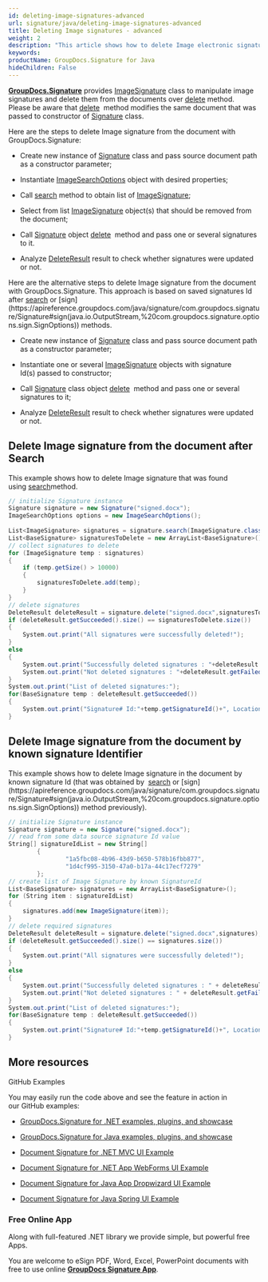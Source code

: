 ```yaml
---
id: deleting-image-signatures-advanced
url: signature/java/deleting-image-signatures-advanced
title: Deleting Image signatures - advanced
weight: 2
description: "This article shows how to delete Image electronic signatures different ways with GroupDocs.Signature API."
keywords: 
productName: GroupDocs.Signature for Java
hideChildren: False
---
```

[**GroupDocs.Signature**](https://products.groupdocs.com/signature/java) provides [ImageSignature](https://apireference.groupdocs.com/java/signature/com.groupdocs.signature.domain.signatures/ImageSignature) class to manipulate image signatures and delete them from the documents over [delete](https://apireference.groupdocs.com/java/signature/com.groupdocs.signature/Signature#delete(java.io.OutputStream,%20com.groupdocs.signature.domain.signatures.BaseSignature)) method.  
Please be aware that [delete](https://apireference.groupdocs.com/java/signature/com.groupdocs.signature/Signature#delete(java.io.OutputStream,%20com.groupdocs.signature.domain.signatures.BaseSignature))  method modifies the same document that was passed to constructor of [Signature](https://apireference.groupdocs.com/java/signature/com.groupdocs.signature/Signature) class.

Here are the steps to delete Image signature from the document with GroupDocs.Signature:

*   Create new instance of [Signature](https://apireference.groupdocs.com/java/signature/com.groupdocs.signature/Signature) class and pass source document path as a constructor parameter;
    
*   Instantiate [ImageSearchOptions](https://apireference.groupdocs.com/java/signature/com.groupdocs.signature.options.search/ImageSearchOptions) object with desired properties;
    
*   Call [search](https://apireference.groupdocs.com/java/signature/com.groupdocs.signature/Signature#search(java.lang.Class,%20com.groupdocs.signature.options.search.SearchOptions)) method to obtain list of [ImageSignature](https://apireference.groupdocs.com/java/signature/com.groupdocs.signature.domain.signatures/ImageSignature);  
    
*   Select from list [ImageSignature](https://apireference.groupdocs.com/java/signature/com.groupdocs.signature.domain.signatures/ImageSignature) object(s) that should be removed from the document;  
    
*   Call [Signature](https://apireference.groupdocs.com/java/signature/com.groupdocs.signature/Signature) object [delete](https://apireference.groupdocs.com/java/signature/com.groupdocs.signature/Signature#delete(java.io.OutputStream,%20com.groupdocs.signature.domain.signatures.BaseSignature))  method and pass one or several signatures to it.
    
*   Analyze [DeleteResult](https://apireference.groupdocs.com/java/signature/com.groupdocs.signature.domain/DeleteResult) result to check whether signatures were updated or not.

Here are the alternative steps to delete Image signature from the document with GroupDocs.Signature. This approach is based on saved signatures Id after [search](https://apireference.groupdocs.com/java/signature/com.groupdocs.signature/Signature#search(java.lang.Class,%20com.groupdocs.signature.options.search.SearchOptions)) or [sign](https://apireference.groupdocs.com/java/signature/com.groupdocs.signature/Signature#sign(java.io.OutputStream,%20com.groupdocs.signature.options.sign.SignOptions)) methods.

*   Create new instance of [Signature](https://apireference.groupdocs.com/java/signature/com.groupdocs.signature/Signature) class and pass source document path as a constructor parameter;
    
*   Instantiate one or several [ImageSignature](https://apireference.groupdocs.com/java/signature/com.groupdocs.signature.domain.signatures/ImageSignature) objects with signature Id(s) passed to constructor;  
    
*   Call [Signature](https://apireference.groupdocs.com/java/signature/com.groupdocs.signature/Signature) class object [delete](https://apireference.groupdocs.com/java/signature/com.groupdocs.signature/Signature#delete(java.io.OutputStream,%20com.groupdocs.signature.domain.signatures.BaseSignature))  method and pass one or several signatures to it;
    
*   Analyze [DeleteResult](https://apireference.groupdocs.com/java/signature/com.groupdocs.signature.domain/DeleteResult) result to check whether signatures were updated or not. 

## Delete Image signature from the document after Search

This example shows how to delete Image signature that was found using [search](https://apireference.groupdocs.com/java/signature/com.groupdocs.signature/Signature#search(java.lang.Class,%20com.groupdocs.signature.options.search.SearchOptions))method.

```csharp
// initialize Signature instance
Signature signature = new Signature("signed.docx");
ImageSearchOptions options = new ImageSearchOptions();
 
List<ImageSignature> signatures = signature.search(ImageSignature.class, options);
List<BaseSignature> signaturesToDelete = new ArrayList<BaseSignature>();
// collect signatures to delete
for (ImageSignature temp : signatures)
{
    if (temp.getSize() > 10000)
    {
        signaturesToDelete.add(temp);
    }
}
// delete signatures
DeleteResult deleteResult = signature.delete("signed.docx",signaturesToDelete);
if (deleteResult.getSucceeded().size() == signaturesToDelete.size())
{
    System.out.print("All signatures were successfully deleted!");
}
else
{
    System.out.print("Successfully deleted signatures : "+deleteResult.getSucceeded().size());
    System.out.print("Not deleted signatures : "+deleteResult.getFailed().size());
}
System.out.print("List of deleted signatures:");
for(BaseSignature temp : deleteResult.getSucceeded())
{
    System.out.print("Signature# Id:"+temp.getSignatureId()+", Location: "+temp.getLeft()+"x"+temp.getTop()+". Size: "+temp.getWidth()+"x"+temp.getHeight());
}
```

## Delete Image signature from the document by known signature Identifier

This example shows how to delete Image signature in the document by known signature Id (that was obtained by  [search](https://apireference.groupdocs.com/java/signature/com.groupdocs.signature/Signature#search(java.lang.Class,%20com.groupdocs.signature.options.search.SearchOptions)) or [sign](https://apireference.groupdocs.com/java/signature/com.groupdocs.signature/Signature#sign(java.io.OutputStream,%20com.groupdocs.signature.options.sign.SignOptions)) method previously).

```csharp
// initialize Signature instance
Signature signature = new Signature("signed.docx");
// read from some data source signature Id value
String[] signatureIdList = new String[]
        {
                "1a5fbc08-4b96-43d9-b650-578b16fbb877",
                "1d4cf995-3150-47a0-b17a-44c17ecf7279"
        };
// create list of Image Signature by known SignatureId
List<BaseSignature> signatures = new ArrayList<BaseSignature>();
for (String item : signatureIdList)
{
    signatures.add(new ImageSignature(item));
}
// delete required signatures
DeleteResult deleteResult = signature.delete("signed.docx",signatures);
if (deleteResult.getSucceeded().size() == signatures.size())
{
    System.out.print("All signatures were successfully deleted!");
}
else
{
    System.out.print("Successfully deleted signatures : " + deleteResult.getSucceeded().size());
    System.out.print("Not deleted signatures : " + deleteResult.getFailed().size());
}
System.out.print("List of deleted signatures:");
for(BaseSignature temp : deleteResult.getSucceeded())
{
    System.out.print("Signature# Id:"+temp.getSignatureId()+", Location: "+temp.getLeft()+"x"+temp.getTop()+". Size: "+temp.getWidth()+"x"+temp.getHeight());
}
```

## More resources

GitHub Examples 

You may easily run the code above and see the feature in action in our GitHub examples:

*   [GroupDocs.Signature for .NET examples, plugins, and showcase](https://github.com/groupdocs-signature/GroupDocs.Signature-for-.NET)
    
*   [GroupDocs.Signature for Java examples, plugins, and showcase](https://github.com/groupdocs-signature/GroupDocs.Signature-for-Java)
    
*   [Document Signature for .NET MVC UI Example](https://github.com/groupdocs-signature/GroupDocs.Signature-for-.NET-MVC) 
    
*   [Document Signature for .NET App WebForms UI Example](https://github.com/groupdocs-signature/GroupDocs.Signature-for-.NET-WebForms)
    
*   [Document Signature for Java App Dropwizard UI Example](https://github.com/groupdocs-signature/GroupDocs.Signature-for-Java-Dropwizard)
    
*   [Document Signature for Java Spring UI Example](https://github.com/groupdocs-signature/GroupDocs.Signature-for-Java-Spring)
    

### Free Online App  

Along with full-featured .NET library we provide simple, but powerful free Apps.

You are welcome to eSign PDF, Word, Excel, PowerPoint documents with free to use online **[GroupDocs Signature App](https://products.groupdocs.app/signature)**.
